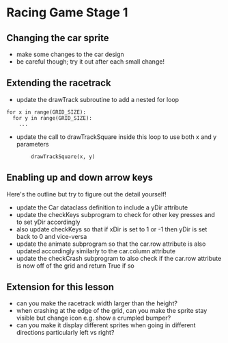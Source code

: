 # Racing Game Stage 1

## Changing the car sprite

- make some changes to the car design
- be careful though; try it out after each small change!

## Extending the racetrack

- update the drawTrack subroutine to add a nested for loop
```
for x in range(GRID_SIZE):
  for y in range(GRID_SIZE):
    ...
```
- update the call to drawTrackSquare inside this loop to use both x and y parameters
```
        drawTrackSquare(x, y)
````

## Enabling up and down arrow keys

Here's the outline but try to figure out the detail yourself!
- update the Car dataclass definition to include a yDir attribute
- update the checkKeys subprogram to check for other key presses and to set yDir accordingly
- also update checkKeys so that if xDir is set to 1 or -1 then yDir is set back to 0 and vice-versa
- update the animate subprogram so that the car.row attribute is also updated accordingly similarly to the car.column attribute
- update the checkCrash subprogram to also check if the car.row attribute is now off of the grid and return True if so

## Extension for this lesson

- can you make the racetrack width larger than the height?
- when crashing at the edge of the grid, can you make the sprite stay visible but change icon e.g. show a crumpled bumper?
- can you make it display different sprites when going in different directions particularly left vs right?














